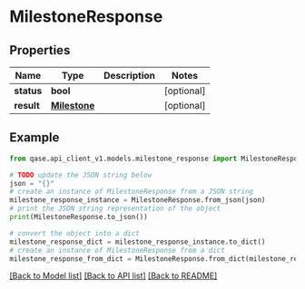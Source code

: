 # MilestoneResponse


## Properties

Name | Type | Description | Notes
------------ | ------------- | ------------- | -------------
**status** | **bool** |  | [optional] 
**result** | [**Milestone**](Milestone.md) |  | [optional] 

## Example

```python
from qase.api_client_v1.models.milestone_response import MilestoneResponse

# TODO update the JSON string below
json = "{}"
# create an instance of MilestoneResponse from a JSON string
milestone_response_instance = MilestoneResponse.from_json(json)
# print the JSON string representation of the object
print(MilestoneResponse.to_json())

# convert the object into a dict
milestone_response_dict = milestone_response_instance.to_dict()
# create an instance of MilestoneResponse from a dict
milestone_response_from_dict = MilestoneResponse.from_dict(milestone_response_dict)
```
[[Back to Model list]](../README.md#documentation-for-models) [[Back to API list]](../README.md#documentation-for-api-endpoints) [[Back to README]](../README.md)


